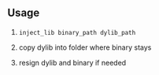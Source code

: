 
## Usage

1. `inject_lib binary_path dylib_path`

2. copy dylib into folder where binary stays

3. resign dylib and binary if needed
